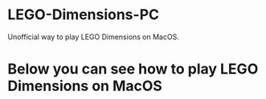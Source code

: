 # LEGO-Dimensions-PC
Unofficial way to play LEGO Dimensions on MacOS.

# Below you can see how to play LEGO Dimensions on MacOS

